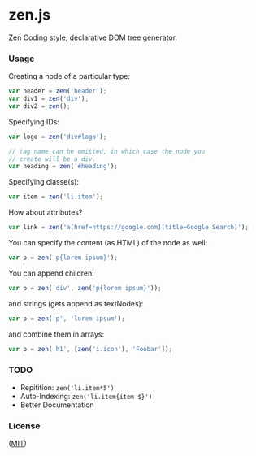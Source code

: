 # zen.js

Zen Coding style, declarative DOM tree generator.

### Usage

Creating a node of a particular type:

```javascript
var header = zen('header');
var div1 = zen('div');
var div2 = zen();
```

Specifying IDs:

```javascript
var logo = zen('div#logo');

// tag name can be omitted, in which case the node you
// create will be a div.
var heading = zen('#heading');
```

Specifying classe(s):

```javascript
var item = zen('li.item');
```

How about attributes?

```javascript
var link = zen('a[href=https://google.com][title=Google Search]');
```

You can specify the content (as HTML) of the node as well:

```javascript
var p = zen('p{lorem ipsum}');
```

You can append children:

```javascript
var p = zen('div', zen('p{lorem ipsum}'));
```

and strings (gets append as textNodes):

```javascript
var p = zen('p', 'lorem ipsum');
```

and combine them in arrays:

```javascript
var p = zen('h1', [zen('i.icon'), 'Foobar']);
```

### TODO

* Repitition: `zen('li.item*5')`
* Auto-Indexing: `zen('li.item{item $}')`
* Better Documentation

### License

([MIT](http://623hs.mit-license.org))

